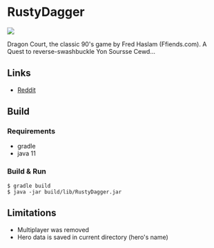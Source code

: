 # RustyDagger
![](Splash.png)

Dragon Court, the classic 90's game by Fred Haslam (Ffiends.com). A Quest to reverse-swashbuckle Yon Soursse Cewd...

## Links

- [Reddit](https://reddit.com/r/DragonCourt)

## Build

### Requirements

- gradle
- java 11


### Build & Run

```
$ gradle build
$ java -jar build/lib/RustyDagger.jar
```

## Limitations

- Multiplayer was removed
- Hero data is saved in current directory (hero's name)
